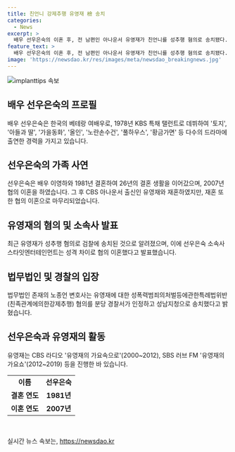 ```yaml
---
title: 친언니 강제추행 유영재 檢 송치
categories:
  - News
excerpt: >
  배우 선우은숙의 이혼 후, 전 남편인 아나운서 유영재가 친언니를 성추행 혐의로 송치됐다. 선우은숙은 26년을 함께한 이영하와 협의 이혼한 뒤 유영재와 재혼했지만 이 또한 협의 이혼으로 끝났다. 두 사람의 소속사인 스타잇엔터테인먼트는 이혼을 성격 차이로 설명했다. 선우은숙은 토지, 가을동화, 노란손수건 등 다수의 드라마에 출연하며, 유영재는 라디오 DJ로 활동했다.
feature_text: >
  배우 선우은숙의 이혼 후, 전 남편인 아나운서 유영재가 친언니를 성추행 혐의로 송치됐다. 선우은숙은 26년을 함께한 이영하와 협의 이혼한 뒤 유영재와 재혼했지만 이 또한 협의 이혼으로 끝났다. 두 사람의 소속사인 스타잇엔터테인먼트는 이혼을 성격 차이로 설명했다. 선우은숙은 토지, 가을동화, 노란손수건 등 다수의 드라마에 출연하며, 유영재는 라디오 DJ로 활동했다.
image: 'https://newsdao.kr/res/images/meta/newsdao_breakingnews.jpg'
---
```


<p><img src="https://newsdao.kr/res/images/meta/newsdao_breakingnews.jpg" alt="implanttips 속보" /></p>

<h2 data-ke-size="size26">배우 선우은숙의 프로필</h2>

<p data-ke-size="size16">배우 선우은숙은 한국의 베테랑 여배우로, 1978년 KBS 특채 탤런트로 데뷔하여 '토지', '아들과 딸', '가을동화', '올인', '노란손수건', '풀하우스', '황금가면' 등 다수의 드라마에 출연한 경력을 가지고 있습니다.</p>

<h2 data-ke-size="size26">선우은숙의 가족 사연</h2>

<p data-ke-size="size16">선우은숙은 배우 이영하와 1981년 결혼하여 26년의 결혼 생활을 이어갔으며, 2007년 협의 이혼을 하였습니다. 그 후 CBS 아나운서 출신인 유영재와 재혼하였지만, 재혼 또한 협의 이혼으로 마무리되었습니다.</p>

<h2 data-ke-size="size26">유영재의 혐의 및 소속사 발표</h2>

<p data-ke-size="size16">최근 유영재가 성추행 혐의로 검찰에 송치된 것으로 알려졌으며, 이에 선우은숙 소속사 스타잇엔터테인먼트는 성격 차이로 협의 이혼했다고 발표했습니다.</p>

<h2 data-ke-size="size26">법무법인 및 경찰의 입장</h2>

<p data-ke-size="size16">법무법인 존재의 노종언 변호사는 유영재에 대한 성폭력범죄의처벌등에관한특례법위반(친족관계에의한강제추행) 혐의를 분당 경찰서가 인정하고 성남지청으로 송치했다고 밝혔습니다.</p>

<h2 data-ke-size="size26">선우은숙과 유영재의 활동</h2>

<p data-ke-size="size16">유영재는 CBS 라디오 '유영재의 가요속으로'(2000~2012), SBS 러브 FM '유영재의 가요쇼'(2012~2019) 등을 진행한 바 있습니다.</p>

<table style="width: 50%;" data-ke-style="style15">
    <tbody>
        <tr>
            <td style="text-align: center; height: 17px;"><b>이름</b></td>
            <td style="text-align: center; height: 17px;"><b>선우은숙</b></td>
        </tr>
        <tr>
            <td style="text-align: center; height: 17px;"><b>결혼 연도</b></td>
            <td style="text-align: center; height: 17px;"><b>1981년</b></td>
        </tr>
        <tr>
            <td style="text-align: center; height: 17px;"><b>이혼 연도</b></td>
            <td style="text-align: center; height: 17px;"><b>2007년</b></td>
        </tr>
    </tbody>
</table>

<p data-ke-size="size16">&nbsp;</p>
실시간 뉴스 속보는, <a href="https://newsdao.kr" rel="dofollow">https://newsdao.kr</a>


